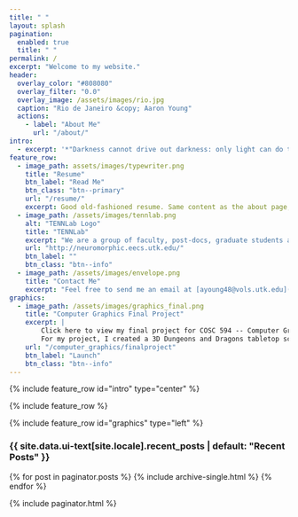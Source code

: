 ```yaml
---
title: " "
layout: splash
pagination:
  enabled: true
  title: " "
permalink: /
excerpt: "Welcome to my website."
header:
  overlay_color: "#808080"
  overlay_filter: "0.0"
  overlay_image: /assets/images/rio.jpg
  caption: "Rio de Janeiro &copy; Aaron Young"
  actions:
    - label: "About Me"
      url: "/about/"
intro:
  - excerpt: '*"Darkness cannot drive out darkness: only light can do that. Hate cannot drive out hate: only love can do that."* --- Martin Luther King Jr.'
feature_row:
  - image_path: assets/images/typewriter.png
    title: "Resume"
    btn_label: "Read Me"
    btn_class: "btn--primary"
    url: "/resume/"
    excerpt: Good old-fashioned resume. Same content as the about page, but easy to print.
  - image_path: /assets/images/tennlab.png
    alt: "TENNLab Logo"
    title: "TENNLab"
    excerpt: "We are a group of faculty, post-docs, graduate students and undergraduates researching a new paradigm of computing, inspired by the human brain. Our research encompasses nearly every facet of the area, including current and emergent hardware implementations, theoretical models, programming techniques and applications."
    url: "http://neuromorphic.eecs.utk.edu/"
    btn_label: ""
    btn_class: "btn--info"
  - image_path: /assets/images/envelope.png
    title: "Contact Me"
    excerpt: "Feel free to send me an email at [ayoung48@vols.utk.edu](mailto:ayoung48@vols.utk.edu)"
graphics:
  - image_path: /assets/images/graphics_final.png
    title: "Computer Graphics Final Project"
    excerpt: |
        Click here to view my final project for COSC 594 -- Computer Graphics.
        For my project, I created a 3D Dungeons and Dragons tabletop scene, similar to what can be found at my apartment on Saturday nights. I only wish I had miniatures as cool as found in the demo.
    url: "/computer_graphics/finalproject"
    btn_label: "Launch"
    btn_class: "btn--info"
---
```


{% include feature_row id="intro" type="center" %}

{% include feature_row %}

{% include feature_row id="graphics" type="left" %}

<h3 class="archive__subtitle">{{ site.data.ui-text[site.locale].recent_posts | default: "Recent Posts" }}</h3>

{% for post in paginator.posts %}
  {% include archive-single.html %}
{% endfor %}

{% include paginator.html %}
